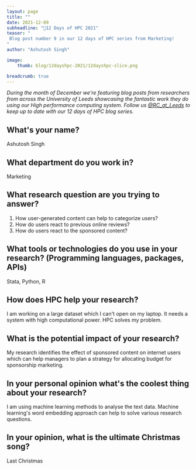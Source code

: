 ```yaml
---
layout: page
title: ""
date: 2021-12-09
subheadline: "🎄12 Days of HPC 2021"
teaser: "
 Blog post number 9 in our 12 days of HPC series from Marketing!
"
author: "Ashutosh Singh"

image:
    thumb: blog/12dayshpc-2021/12dayshpc-slice.png

breadcrumb: true
---
```


_During the month of December we're featuring blog posts from researchers from across the University of Leeds showcasing the fantastic work they do using our High performance computing system. Follow us [@RC_at_Leeds](https://twitter.com/RC_at_leeds) to keep up to date with our 12 days of HPC blog series._

## What's your name?

Ashutosh Singh

## What department do you work in?

Marketing

## What research question are you trying to answer?

1. How user-generated content can help to categorize users?
2. How do users react to previous online reviews?
3. How do users react to the sponsored content?


## What tools or technologies do you use in your research? (Programming languages, packages, APIs)

Stata, Python, R

## How does HPC help your research?

I am working on a large dataset which I can't open on my laptop. It needs a system with high computational power. HPC solves my problem.

## What is the potential impact of your research?

My research identifies the effect of sponsored content on internet users which can help managers to plan a strategy for allocating budget for sponsorship marketing.

## In your personal opinion what's the coolest thing about your research?

I am using machine learning methods to analyse the text data. Machine learning's word embedding approach can help to solve various research questions.



## In your opinion, what is the ultimate Christmas song?

Last Christmas

